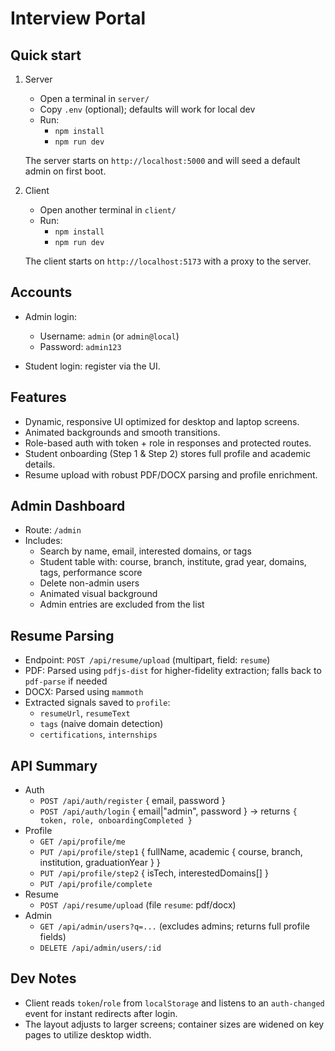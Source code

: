 # Interview Portal

## Quick start

1. Server
   - Open a terminal in `server/`
   - Copy `.env` (optional); defaults will work for local dev
   - Run:
     - `npm install`
     - `npm run dev`

   The server starts on `http://localhost:5000` and will seed a default admin on first boot.

2. Client
   - Open another terminal in `client/`
   - Run:
     - `npm install`
     - `npm run dev`

   The client starts on `http://localhost:5173` with a proxy to the server.

## Accounts

- Admin login:
  - Username: `admin` (or `admin@local`)
  - Password: `admin123`

- Student login: register via the UI.

## Features

- Dynamic, responsive UI optimized for desktop and laptop screens.
- Animated backgrounds and smooth transitions.
- Role-based auth with token + role in responses and protected routes.
- Student onboarding (Step 1 & Step 2) stores full profile and academic details.
- Resume upload with robust PDF/DOCX parsing and profile enrichment.

## Admin Dashboard

- Route: `/admin`
- Includes:
  - Search by name, email, interested domains, or tags
  - Student table with: course, branch, institute, grad year, domains, tags, performance score
  - Delete non-admin users
  - Animated visual background
  - Admin entries are excluded from the list

## Resume Parsing

- Endpoint: `POST /api/resume/upload` (multipart, field: `resume`)
- PDF: Parsed using `pdfjs-dist` for higher-fidelity extraction; falls back to `pdf-parse` if needed
- DOCX: Parsed using `mammoth`
- Extracted signals saved to `profile`:
  - `resumeUrl`, `resumeText`
  - `tags` (naive domain detection)
  - `certifications`, `internships`

## API Summary

- Auth
  - `POST /api/auth/register` { email, password }
  - `POST /api/auth/login` { email|"admin", password } → returns `{ token, role, onboardingCompleted }`
- Profile
  - `GET /api/profile/me`
  - `PUT /api/profile/step1` { fullName, academic { course, branch, institution, graduationYear } }
  - `PUT /api/profile/step2` { isTech, interestedDomains[] }
  - `PUT /api/profile/complete`
- Resume
  - `POST /api/resume/upload` (file `resume`: pdf/docx)
- Admin
  - `GET /api/admin/users?q=...` (excludes admins; returns full profile fields)
  - `DELETE /api/admin/users/:id`

## Dev Notes

- Client reads `token`/`role` from `localStorage` and listens to an `auth-changed` event for instant redirects after login.
- The layout adjusts to larger screens; container sizes are widened on key pages to utilize desktop width.


